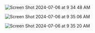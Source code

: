 
![Screen Shot 2024-07-06 at 9 34 48 AM](https://github.com/catherman/Fire_2/assets/43255276/6efc5e92-eba0-489a-8cfd-4d0536b5bdc3)

![Screen Shot 2024-07-06 at 9 35 06 AM](https://github.com/catherman/Fire_2/assets/43255276/6454dcdd-17b1-439c-9bde-06ea79a02e7a)

![Screen Shot 2024-07-06 at 9 35 20 AM](https://github.com/catherman/Fire_2/assets/43255276/b2770d4b-e1dd-483f-8418-368d317a27d2)
